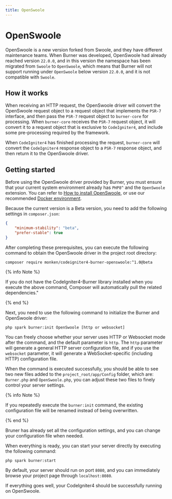 ```yaml
---
title: OpenSwoole
---
```


# OpenSwoole

OpenSwoole is a new version forked from Swoole, and they have different maintenance teams. When Burner was developed, OpenSwoole had already reached version `22.0.0`, and in this version the namespace has been migrated from `Swoole` to `OpenSwoole`, which means that Burner will not support running under `OpenSwoole` below version `22.0.0`, and it is not compatible with `Swoole`.

## How it works

When receiving an HTTP request, the OpenSwoole driver will convert the OpenSwoole request object to a request object that implements the `PSR-7` interface, and then pass the `PSR-7` request object to `burner-core` for processing. When `burner-core` receives the `PSR-7` request object, it will convert it to a request object that is exclusive to `CodeIgniter4`, and include some pre-processing required by the framework.

When `CodeIgniter4` has finished processing the request, `burner-core` will convert the `CodeIgniter4` response object to a `PSR-7` response object, and then return it to the OpenSwoole driver.

## Getting started

Before using the OpenSwoole driver provided by Burner, you must ensure that your current system environment already has `PHP8^` and the `OpenSwoole` extension. You can refer to [How to install OpenSwoole](https://openswoole.com/docs/get-started/installation), or use our recommended [Docker environment](/general/docker).

Because the current version is a Beta version, you need to add the following settings in `composer.json`:

```json
{
    "minimum-stability": "beta",
    "prefer-stable": true
}
```

After completing these prerequisites, you can execute the following command to obtain the OpenSwoole driver in the project root directory:

```
composer require monken/codeigniter4-burner-openswoole:^1.0@beta
```

{% info Note %}

If you do not have the CodeIgniter4-Burner library installed when you execute the above command, Composer will automatically pull the related dependencies."

{% end %}

Next, you need to use the following command to initialize the Burner and OpenSwoole driver:

```
php spark burner:init OpenSwoole [http or websocket]
```

You can freely choose whether your server uses HTTP or Websocket mode after the command, and the default parameter is `http`. The `http` parameter will generate a general HTTP server configuration file, and if you use the `websocket` parameter, it will generate a WebSocket-specific (including HTTP) configuration file.

When the command is executed successfully, you should be able to see two new files added to the `project_root/app/Config` folder, which are: `Burner.php` and `OpenSwoole.php`, you can adjust these two files to finely control your server settings.

{% info Note %}

If you repeatedly execute the `burner:init` command, the existing configuration file will be renamed instead of being overwritten.

{% end %}

Bruner has already set all the configuration settings, and you can change your configuration file when needed.

When everything is ready, you can start your server directly by executing the following command:

```
php spark burner:start
```

By default, your server should run on port `8080`, and you can immediately browse your project page through `localhost:8080`.

If everything goes well, your CodeIgniter4 should be successfully running on OpenSwoole.
